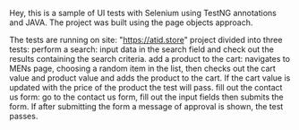 Hey, this is a sample of UI tests with Selenium using TestNG annotations and JAVA.
The project was built using the page objects approach.

The tests are running on site: "https://atid.store"
project divided into three tests:
perform a search: input data in the search field and check out the results containing the search criteria.
add a product to the cart: navigates to MENs page, choosing a random item in the list, then checks out the cart value and product value and adds the product to the cart. If the cart value is updated with the price of the product the test will pass.
fill out the contact us form: go to the contact us form, fill out the input fields then submits the form. If after submitting the form a message of approval is shown, the test passes.
